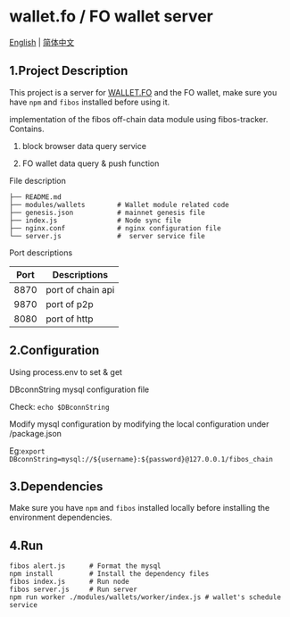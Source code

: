# wallet.fo / FO wallet server

[English](README.md) | [简体中文](README.zh-CN.md)

## 1.Project Description

This project is a server for [WALLET.FO](https://wallet.fo/) and the FO wallet, make sure you have `npm` and `fibos` installed before using it.

implementation of the fibos off-chain data module using fibos-tracker.
Contains.

1. block browser data query service

2. FO wallet data query & push function


File description

```
├── README.md              
├── modules/wallets        # Wallet module related code
├── genesis.json           # mainnet genesis file
├── index.js               # Node sync file
├── nginx.conf             # nginx configuration file
└── server.js              #  server service file
```

Port descriptions

| Port | Descriptions |
| --- | --- |
| 8870 | port of chain api |
| 9870 | port of p2p |
| 8080 | port of http |


## 2.Configuration

 Using process.env to set & get

DBconnString mysql configuration file

Check: `echo $DBconnString`

Modify mysql configuration by modifying the local configuration under /package.json

Eg:`export DBconnString=mysql://${username}:${password}@127.0.0.1/fibos_chain`

## 3.Dependencies

Make sure you have `npm` and `fibos` installed locally before installing the environment dependencies.

## 4.Run

```
fibos alert.js      # Format the mysql
npm install         # Install the dependency files
fibos index.js      # Run node
fibos server.js     # Run server
npm run worker ./modules/wallets/worker/index.js # wallet's schedule service
```

